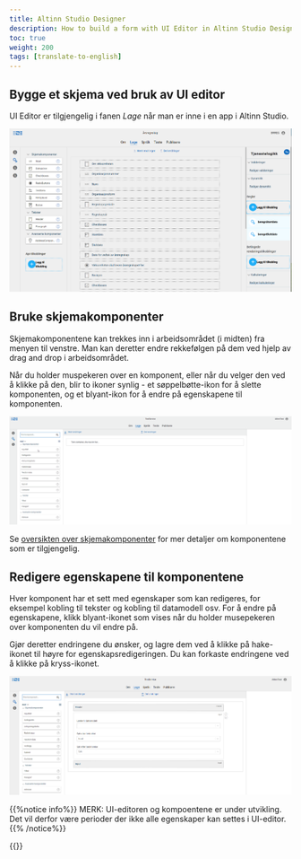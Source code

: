 ```yaml
---
title: Altinn Studio Designer
description: How to build a form with UI Editor in Altinn Studio Designer.
toc: true
weight: 200
tags: [translate-to-english]
---
```


## Bygge et skjema ved bruk av UI editor

UI Editor er tilgjengelig i fanen _Lage_ når man er inne i en app i Altinn Studio.

![UI editor](ui-editor.png "UI editor")

## Bruke skjemakomponenter
Skjemakomponentene kan trekkes inn i arbeidsområdet (i midten) fra menyen til venstre.
Man kan deretter endre rekkefølgen på dem ved hjelp av drag and drop i arbeidsområdet.

Når du holder muspekeren over en komponent, eller når du velger den ved å klikke på den, blir to ikoner synlig - et søppelbøtte-ikon for å slette komponenten, og et blyant-ikon for å endre på egenskapene til komponenten.

![UI editor - legge til komponenter](ui-editor-add-components.gif "UI editor - legge til komponenter")

Se [oversikten over skjemakomponenter](./) for mer detaljer om komponentene som er tilgjengelig.

## Redigere egenskapene til komponentene

Hver komponent har et sett med egenskaper som kan redigeres, for eksempel kobling til tekster og kobling til datamodell osv. For å endre på egenskapene, klikk blyant-ikonet som vises når du holder musepekeren over komponenten du vil endre på.

Gjør deretter endringene du ønsker, og lagre dem ved å klikke på hake-ikonet til høyre for egenskapsredigeringen. Du kan forkaste endringene ved å klikke på kryss-ikonet.

![UI editor - redigere egenskaper på en komponent](ui-editor-edit-properties.png?width=1000 "GUI editor - redigere egenskaper på en komponent")

{{%notice info%}}
MERK: UI-editoren og kompoentene er under utvikling. Det vil derfor være perioder der ikke alle egenskaper kan settes i UI-editor.
{{% /notice%}}

{{<children />}}